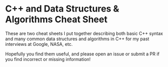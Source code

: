 # C++ and Data Structures & Algorithms Cheat Sheet

These are two cheat sheets I put together describing both basic C++ syntax and many common data structures and algorithms in C++ for my past interviews at Google, NASA, etc.

Hopefully you find them useful, and please open an issue or submit a PR if you find incorrect or missing information!

